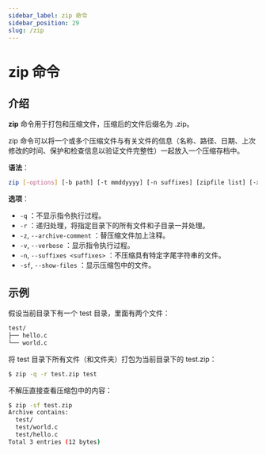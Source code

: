 ```yaml
---
sidebar_label: zip 命令
sidebar_position: 29
slug: /zip
---
```


# zip 命令



## 介绍

**zip** 命令用于打包和压缩文件，压缩后的文件后缀名为 .zip。

zip 命令可以将一个或多个压缩文件与有关文件的信息（名称、路径、日期、上次修改的时间、保护和检查信息以验证文件完整性）一起放入一个压缩存档中。

**语法**：

```bash
zip [-options] [-b path] [-t mmddyyyy] [-n suffixes] [zipfile list] [-xi list]
```

**选项**：

- `-q` ：不显示指令执行过程。
- `-r` ：递归处理，将指定目录下的所有文件和子目录一并处理。
- `-z`, `--archive-comment` ：替压缩文件加上注释。
- `-v`, `--verbose` ：显示指令执行过程。
- `-n`, `--suffixes <suffixes>` ：不压缩具有特定字尾字符串的文件。
- `-sf`, `--show-files` ：显示压缩包中的文件。



## 示例

假设当前目录下有一个 test 目录，里面有两个文件：

```bash
test/
├── hello.c
└── world.c
```

将 test 目录下所有文件（和文件夹）打包为当前目录下的 test.zip：

```bash
$ zip -q -r test.zip test
```

不解压直接查看压缩包中的内容：

```bash
$ zip -sf test.zip 
Archive contains:
  test/
  test/world.c
  test/hello.c
Total 3 entries (12 bytes)
```

